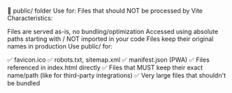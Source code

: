 📁 public/ folder
Use for: Files that should NOT be processed by Vite
Characteristics:

Files are served as-is, no bundling/optimization
Accessed using absolute paths starting with /
NOT imported in your code
Files keep their original names in production Use public/ for:

✅ favicon.ico
✅ robots.txt, sitemap.xml
✅ manifest.json (PWA)
✅ Files referenced in index.html directly
✅ Files that MUST keep their exact name/path (like for third-party integrations)
✅ Very large files that shouldn't be bundled
